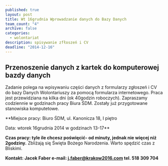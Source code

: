 ```yaml
---
published: true
layout: post
title: Wt 16grudnia Wprowadzanie danych do Bazy Danych
team_count: "4"
archive: false
categories: 
  - wolontariat
description: spisywanie zfłoszeń i CV
deadline: "2014-12-16"
---
```


## Przenoszenie danych z kartek do komputerowej bazdy danych

Zadanie polega na wpisywaniu części danych z formularzy zgłoszeń i CV do bazy Danych Wolontariuszy za pomocą formularza internetowego. Praca jest przewidziana na kilka dni (ok 40godzin roboczych). 
Zapraszamy codziennie w godzinach pracy Biura ŚDM.
Zostały już przygotowane stanowiska komputetowe.


**Miejsce pracy: Biuro ŚDM, ul. Kanonicza 18, I piętro

Data: wtorek 16grudnia 2014 w godzinach 13-17**

**Czas pracy: tyle ile chcesz poświęcić- od minuty, jednak nie więcej niż 2godziny.** Zbliżają się Święta Bożego Narodzenia. Warto spędzić czas z Bliskimi.

**Kontakt: Jacek Faber e-mail: j.faber@krakow2016.com   tel. 518 309 704**
